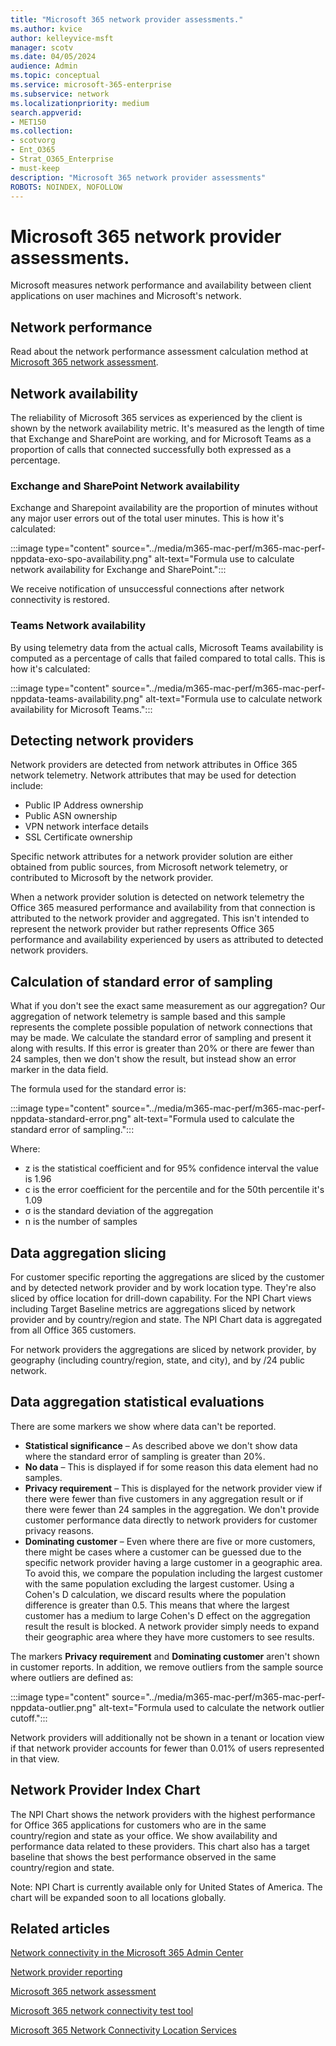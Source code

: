 ```yaml
---
title: "Microsoft 365 network provider assessments."
ms.author: kvice
author: kelleyvice-msft
manager: scotv
ms.date: 04/05/2024
audience: Admin
ms.topic: conceptual
ms.service: microsoft-365-enterprise
ms.subservice: network
ms.localizationpriority: medium
search.appverid:
- MET150
ms.collection:
- scotvorg
- Ent_O365
- Strat_O365_Enterprise
- must-keep
description: "Microsoft 365 network provider assessments"
ROBOTS: NOINDEX, NOFOLLOW
---
```


# Microsoft 365 network provider assessments.

Microsoft measures network performance and availability between client applications on user machines and Microsoft's network.

## Network performance

Read about the network performance assessment calculation method at [Microsoft 365 network assessment](office-365-network-mac-perf-score.md).

## Network availability

The reliability of Microsoft 365 services as experienced by the client is shown by the network availability metric. It's measured as the length of time that Exchange and SharePoint are working, and for Microsoft Teams as a proportion of calls that connected successfully both expressed as a percentage.

### Exchange and SharePoint Network availability

Exchange and Sharepoint availability are the proportion of minutes without any major user errors out of the total user minutes. This is how it's calculated:

:::image type="content" source="../media/m365-mac-perf/m365-mac-perf-nppdata-exo-spo-availability.png" alt-text="Formula use to calculate network availability for Exchange and SharePoint.":::

We receive notification of unsuccessful connections after network connectivity is restored.

### Teams Network availability

By using telemetry data from the actual calls, Microsoft Teams availability is computed as a percentage of calls that failed compared to total calls. This is how it's calculated:

:::image type="content" source="../media/m365-mac-perf/m365-mac-perf-nppdata-teams-availability.png" alt-text="Formula use to calculate network availability for Microsoft Teams.":::

## Detecting network providers

Network providers are detected from network attributes in Office 365 network telemetry. Network attributes that may be used for detection include:

* Public IP Address ownership
* Public ASN ownership
* VPN network interface details
* SSL Certificate ownership

Specific network attributes for a network provider solution are either obtained from public sources, from Microsoft network telemetry, or contributed to Microsoft by the network provider.

When a network provider solution is detected on network telemetry the Office 365 measured performance and availability from that connection is attributed to the network provider and aggregated. This isn't intended to represent the network provider but rather represents Office 365 performance and availability experienced by users as attributed to detected network providers.

## Calculation of standard error of sampling

What if you don't see the exact same measurement as our aggregation? Our aggregation of network telemetry is sample based and this sample represents the complete possible population of network connections that may be made. We calculate the standard error of sampling and present it along with results. If this error is greater than 20% or there are fewer than 24 samples, then we don't show the result, but instead show an error marker in the data field.

The formula used for the standard error is:

:::image type="content" source="../media/m365-mac-perf/m365-mac-perf-nppdata-standard-error.png" alt-text="Formula used to calculate the standard error of sampling.":::

Where:

* z is the statistical coefficient and for 95% confidence interval the value is 1.96
* c is the error coefficient for the percentile and for the 50th percentile it's 1.09
* σ is the standard deviation of the aggregation
* n is the number of samples

## Data aggregation slicing

For customer specific reporting the aggregations are sliced by the customer and by detected network provider and by work location type. They're also sliced by office location for drill-down capability. For the NPI Chart views including Target Baseline metrics are aggregations sliced by network provider and by country/region and state. The NPI Chart data is aggregated from all Office 365 customers.

For network providers the aggregations are sliced by network provider, by geography (including country/region, state, and city), and by /24 public network.

## Data aggregation statistical evaluations

There are some markers we show where data can't be reported.

* **Statistical significance** – As described above we don't show data where the standard error of sampling is greater than 20%.
* **No data** – This is displayed if for some reason this data element had no samples.
* **Privacy requirement** – This is displayed for the network provider view if there were fewer than five customers in any aggregation result or if there were fewer than 24 samples in the aggregation. We don't provide customer performance data directly to network providers for customer privacy reasons.
* **Dominating customer** – Even where there are five or more customers, there might be cases where a customer can be guessed due to the specific network provider having a large customer in a geographic area. To avoid this, we compare the population including the largest customer with the same population excluding the largest customer. Using a Cohen's D calculation, we discard results where the population difference is greater than 0.5. This means that where the largest customer has a medium to large Cohen's D effect on the aggregation result the result is blocked. A network provider simply needs to expand their geographic area where they have more customers to see results.

The markers **Privacy requirement** and **Dominating customer** aren't shown in customer reports.
In addition, we remove outliers from the sample source where outliers are defined as:

:::image type="content" source="../media/m365-mac-perf/m365-mac-perf-nppdata-outlier.png" alt-text="Formula used to calculate the network outlier cutoff.":::

Network providers will additionally not be shown in a tenant or location view if that network provider accounts for fewer than 0.01% of users represented in that view.

## Network Provider Index Chart

The NPI Chart shows the network providers with the highest performance for Office 365 applications for customers who are in the same country/region and state as your office. We show availability and performance data related to these providers. This chart also has a target baseline that shows the best performance observed in the same country/region and state.

Note: NPI Chart is currently available only for United States of America. The chart will be expanded soon to all locations globally.

## Related articles

[Network connectivity in the Microsoft 365 Admin Center](office-365-network-mac-perf-overview.md)

[Network provider reporting](office-365-network-mac-perf-nppux.md)

[Microsoft 365 network assessment](office-365-network-mac-perf-score.md)

[Microsoft 365 network connectivity test tool](office-365-network-mac-perf-onboarding-tool.md)

[Microsoft 365 Network Connectivity Location Services](office-365-network-mac-location-services.md)
